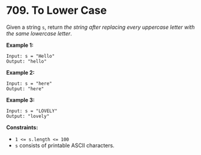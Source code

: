# 709. To Lower Case

Given a string `s`, return *the string after replacing every uppercase letter with the same lowercase letter*.

 

**Example 1:**

```
Input: s = "Hello"
Output: "hello"
```

**Example 2:**

```
Input: s = "here"
Output: "here"
```

**Example 3:**

```
Input: s = "LOVELY"
Output: "lovely"
```

 

**Constraints:**

- `1 <= s.length <= 100`
- `s` consists of printable ASCII characters.